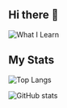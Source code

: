 ## Hi there 👋
![What I Learn](https://skillicons.dev/icons?i=php,laravel,npm,js,java,tailwind,python,mysql)

## My Stats
![Top Langs](https://github-readme-stats.vercel.app/api/top-langs/?username=ddxzzyy&layout=compact&theme=github_dark)

![GitHub stats](https://github-readme-stats.vercel.app/api?username=ddxzzyy&show_icons=true&theme=github_dark)


<!--
**ddxzzyy/ddxzzyy** is a ✨ _special_ ✨ repository because its `README.md` (this file) appears on your GitHub profile.

Here are some ideas to get you started:

- 🔭 I’m currently working on ...
- 🌱 I’m currently learning ...
- 👯 I’m looking to collaborate on ...
- 🤔 I’m looking for help with ...
- 💬 Ask me about ...
- 📫 How to reach me: ...
- 😄 Pronouns: ...
- ⚡ Fun fact: ...
-->
